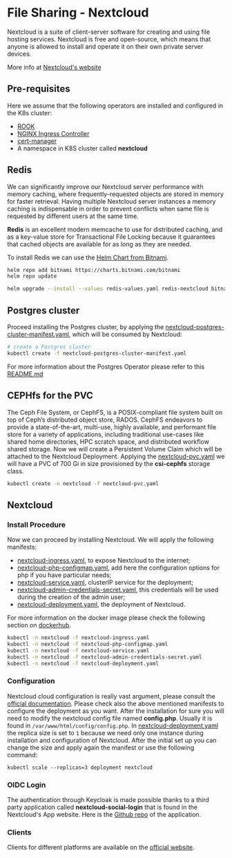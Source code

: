 # File Sharing - Nextcloud

Nextcloud is a suite of client-server software for creating and using file hosting services. Nextcloud is free and open-source, which means that anyone is allowed to install and operate it on their own private server devices.

More info at [Nextcloud's website](https://nextcloud.com)
## Pre-requisites
Here we assume that the following operators are installed and configured in the K8s cluster:
* [ROOK](https://rook.io/)
* [NGINX Ingress Controller](https://github.com/kubernetes/ingress-nginx)
* [cert-manager](https://cert-manager.io/)
* A namespace in K8S cluster called **nextcloud**

## Redis
We can significantly improve our Nextcloud server performance with memory caching, where frequently-requested objects are stored in memory for faster retrieval.
Having multiple Nextcloud server instances a memory caching is indispensable in order to prevent conflicts when same file is requested by different users at the same time.

**Redis** is an excellent modern memcache to use for distributed caching, and as a key-value store for Transactional File Locking because it guarantees that cached objects are available for as long as they are needed.

To install Redis we can use the [Helm Chart from Bitnami](https://github.com/bitnami/charts/tree/master/bitnami/redis).

```bash
helm repo add bitnami https://charts.bitnami.com/bitnami
helm repo update

helm upgrade --install --values redis-values.yaml redis-nextcloud bitnami/redis
```

## Postgres cluster

Proceed installing the Postgres cluster, by applying the [nextcloud-postgres-cluster-manifest.yaml](manifests/nextcloud-postgres-cluster-manifest.yaml), which will be consumed by Nextcloud:
```bash
# create a Postgres cluster
kubectl create -f nextcloud-postgres-cluster-manifest.yaml
```
For more information about the Postgres Operator please refer to this [README.md](../identity-provider/README.md)

## CEPHfs for the PVC
The Ceph File System, or CephFS, is a POSIX-compliant file system built on top of Ceph’s distributed object store, RADOS. CephFS endeavors to provide a state-of-the-art, multi-use, highly available,
and performant file store for a variety of applications, including traditional use-cases like shared home directories, HPC scratch space, and distributed workflow shared storage.
Now we will create a Persistent Volume Claim which will be attached to the Nextcloud Deployment. Applying the [nextcloud-pvc.yaml](manifests/nextcloud-pvc.yaml) we will have a PVC of 700 Gi in size provisioned
by the **csi-cephfs** storage class.
```bash
kubectl create -n nextcloud -f nextcloud-pvc.yaml
```
## Nextcloud

### Install Procedure
Now we can proceed by installing Nextcloud. We will apply the following manifests:
* [nextcloud-ingress.yaml](manifests/nextcloud-ingress.yaml), to expose Nextcloud to the internet;
* [nextcloud-php-configmap.yaml](manifests/nextcloud-php-configmap.yaml), add here the configuration options for php if you have particular needs;
* [nextcloud-service.yaml](manifests/nextcloud-service.yaml), clusterIP service for the deployment;
* [nextcloud-admin-credentials-secret.yaml](manifests/nextcloud-admin-credentials-secret.yaml), this credentials will be used during the creation of the admin user;
* [nextcloud-deployment.yaml](manifests/nextcloud-deployment.yaml), the deployment of Nextcloud.

For more information on the docker image please check the following section on [dockerhub](https://hub.docker.com/_/nextcloud/).

```bash
kubectl -n nextcloud -f nextcloud-ingress.yaml
kubectl -n nextcloud -f nextcloud-php-configmap.yaml
kubectl -n nextcloud -f nextcloud-service.yaml
kubectl -n nextcloud -f nextcloud-admin-credentials-secret.yaml
kubectl -n nextcloud -f nextcloud-deployment.yaml
```
### Configuration
Nextcloud cloud configuration is really vast argument, please consult the [official documentation](https://docs.nextcloud.com/server/19/admin_manual/configuration_server/index.html).
Please check also the above mentioned manifests to configure the deployment as you want. After the installation for sure you will need
to modify the nextcloud config file named **config.php**. Usually it is found in ```/var/www/html/config/config.php```.
In [nextcloud-deployment.yaml](manifests/nextcloud-deployment.yaml) the replica size is set to ```1``` because we need only one instance during installation and configuration of Nextcloud.
After the initial set up you can change the size and apply again the manifest or use the following command:
```
kubectl scale --replicas=3 deployment nextcloud
```
### OIDC Login
The authentication through Keycloak is made possible thanks to a third party application called **nextcloud-social-login** that is found in the Nextcloud's App website.
Here is the [Github repo](https://github.com/zorn-v/nextcloud-social-login) of the application.

### Clients
Clients for different platforms are available on the [official website](https://nextcloud.com).

